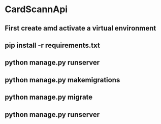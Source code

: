 # CardScannApi

## First create amd activate a virtual environment

## pip install -r requirements.txt

## python manage.py runserver

## python manage.py makemigrations

## python manage.py migrate

## python manage.py runserver
